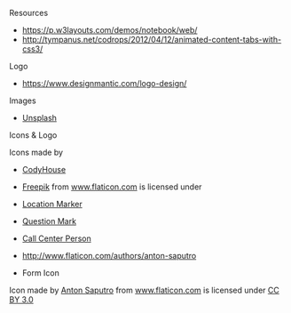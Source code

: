 Resources

* https://p.w3layouts.com/demos/notebook/web/
* http://tympanus.net/codrops/2012/04/12/animated-content-tabs-with-css3/


Logo

* https://www.designmantic.com/logo-design/


Images

* <a href="https://images.unsplash.com/3/alejandroescamilla-book.jpg?q=80&fm=jpg&s=863c3ea73cc0af3785af91d15109f1b4"> Unsplash</a>

Icons & Logo

Icons made by

* <a href="http://codyhouse.co/gem/icons-filling-effect/">CodyHouse</a>

*  <a href="http://www.freepik.com" title="Freepik">Freepik</a> from <a href="http://www.flaticon.com" title="Flaticon">www.flaticon.com</a> is licensed under <a href="http://creativecommons.org/licenses/by/3.0/" title="Creative Commons BY 3.0">

*  Location Marker
*  Question Mark
*  Call Center Person


*  http://www.flaticon.com/authors/anton-saputro

*  Form Icon

<div>Icon made by <a href="http://www.antonps.com" title="Anton Saputro">Anton Saputro</a> from <a href="http://www.flaticon.com" title="Flaticon">www.flaticon.com</a> is licensed under <a href="http://creativecommons.org/licenses/by/3.0/" title="Creative Commons BY 3.0">CC BY 3.0</a></div>